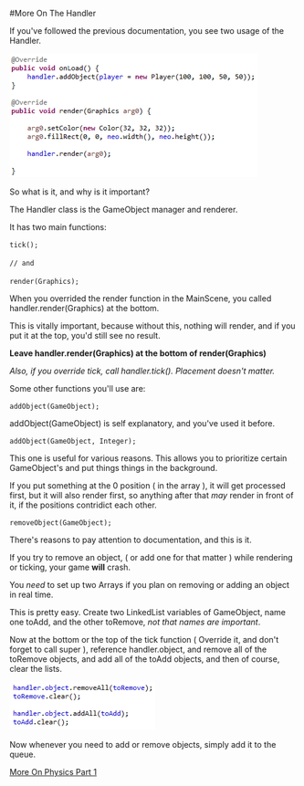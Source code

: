 #More On The Handler

If you've followed the previous documentation, you see two usage of the Handler.

![Screenshot](https://raw.githubusercontent.com/JediBurrell/neo/master/documentation/images/handler_usage.PNG)

So what is it, and why is it important?

The Handler class is the GameObject manager and renderer.

It has two main functions:

    tick();
	
	// and
	
	render(Graphics);

When you overrided the render function in the MainScene, you called handler.render(Graphics) at the bottom.

This is vitally important, because without this, nothing will render, and if you put it at the top, you'd still see no result.

**Leave handler.render(Graphics) at the bottom of render(Graphics)**

_Also, if you override tick, call handler.tick(). Placement doesn't matter._

Some other functions you'll use are:

    addObject(GameObject);

addObject(GameObject) is self explanatory, and you've used it before.

    addObject(GameObject, Integer);

This one is useful for various reasons. This allows you to prioritize certain GameObject's and put things things in the background.

If you put something at the 0 position ( in the array ), it will get processed first, but it will also render first, so anything after that _may_ render in front of it, if the positions contridict each other.

    removeObject(GameObject);

There's reasons to pay attention to documentation, and this is it.

If you try to remove an object, ( or add one for that matter ) while rendering or ticking, your game **will** crash.

You _need_ to set up two Arrays if you plan on removing or adding an object in real time.

This is pretty easy. Create two LinkedList variables of GameObject, name one toAdd, and the other toRemove, _not that names are important_.

Now at the bottom or the top of the tick function ( Override it, and don't forget to call super ), reference handler.object, and remove all of the toRemove objects, and add all of the toAdd objects, and then of course, clear the lists.

![Screenshot](https://raw.githubusercontent.com/JediBurrell/neo/master/documentation/images/remove_and_add.PNG)

Now whenever you need to add or remove objects, simply add it to the queue.

[More On Physics Part 1](https://github.com/JediBurrell/neo/blob/master/documentation/more_on_physics.md)